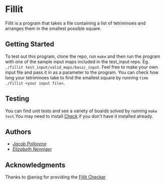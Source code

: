 # Fillit

Fillit is a program that takes a file containing a list of tetriminoes and arranges them in the smallest possible square.

## Getting Started

To test out this program, clone the repo, run `make` and then run the program with one of the sample input maps included in the test\_input repo. Eg. `./fillit test_input/valid_maps/basic_input`. Feel free to make your own input file and pass it in as a parameter to the program. You can check how long your tetriminoes take to find the smallest square by running `time ./fillit <your input file>`.


## Testing

You can find unit tests and see a variety of boards solved by running `make test`.You may need to install [Check](https://libcheck.github.io/check/web/install.html) if you don't have it installed already.

## Authors

* [*Jacob Polloreno*](https://github.com/JacobPolloreno)
* [*Elizabeth Nenniger*](https://github.com/elidlocke)

## Acknowledgments

Thanks to @anisg for providing the [Fillit Checker](https://github.com/anisg/fillit_checker)

